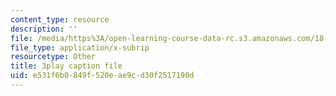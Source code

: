 ```yaml
---
content_type: resource
description: ''
file: /media/https%3A/open-learning-course-data-rc.s3.amazonaws.com/18-01sc-single-variable-calculus-fall-2010/e531f6b0849f520eae9cd30f2517190d_aeXp1zC6Hls.vtt
file_type: application/x-subrip
resourcetype: Other
title: 3play caption file
uid: e531f6b0-849f-520e-ae9c-d30f2517190d
---
```

